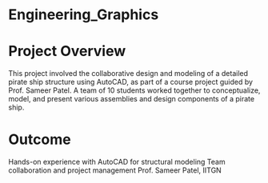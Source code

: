 # Engineering_Graphics
# Project Overview
This project involved the collaborative design and modeling of a detailed pirate ship structure using AutoCAD, as part of a course project guided by Prof. Sameer Patel. A team of 10 students worked together to conceptualize, model, and present various assemblies and design components of a pirate ship.
# Outcome
Hands-on experience with AutoCAD for structural modeling
Team collaboration and project management
Prof. Sameer Patel, IITGN
